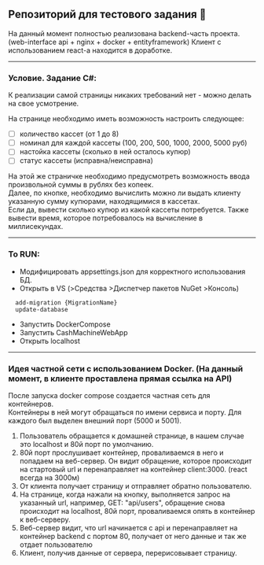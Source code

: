 ## Репозиторий для тестового задания :hatching_chick:

На данный момент полностью реализована backend-часть проекта. (web-interface api + nginx + docker + entityframework)
Клиент с использованием react-а находится в доработке.
* * *
### Условие. Задание C#:

К реализации самой страницы никаких требований нет - можно делать на свое усмотрение.

На странице необходимо иметь возможность настроить следующее:
- [ ] количество кассет (от 1 до 8)
- [ ] номинал для каждой кассеты (100, 200, 500, 1000, 2000, 5000 руб)
- [ ] настойка кассеты (сколько в ней осталось купюр)
- [ ] статус кассеты (исправна/неисправна)

На этой же страничке необходимо предусмотреть возможность ввода произвольной суммы в рублях без копеек. \
Далее, по кнопке, необходимо вычислить можно ли выдать клиенту указанную сумму купюрами, находящимися в кассетах. \
Если да, вывести сколько купюр из какой кассеты потребуется. Также вывести время, которое потребовалось на вычисление в миллисекундах. 

* * *
### To RUN:
* Модифицировать appsettings.json для корректного использования БД.
* Открыть в VS (>Средства >Диспетчер пакетов NuGet >Консоль)
```  
  add-migration {MigrationName}
  update-database
```  
* Запустить DockerCompose
* Запустить CashMachineWebApp
* Открыть localhost

* * *
### Идея частной сети с использованием Docker. (На данный момент, в клиенте проставлена прямая ссылка на API)

После запуска docker compose создается частная сеть для контейнеров. \
Контейнеры в ней могут обращаться по имени сервиса и порту. Для каждого был выделен внешний порт (5000 и 5001). 
1. Пользователь обращается к домашней странице, в нашем случае это localhost и 80й порт по умолчанию.
2. 80й порт прослушивает контейнер, проваливаемся в него и попадаем на веб-сервер.
Он видит обращение, которое происходит на стартовый url и перенаправляет на контейнер client:3000. (react всегда на 3000м)
3. От клиента получает страницу и отправляет обратно пользователю.
4. На странице, когда нажали на кнопку, выполняется запрос на указанный url, например, GET: "api/users", 
обращение снова происходит на localhost, 80й порт, проваливаемся опять в контейнер к веб-серверу.
5. Веб-сервер видит, что url начинается с api и перенаправляет на контейнер backend с портом 80,
получает от него данные и так же отдает пользователю
6. Клиент, получив данные от сервера, перерисовывает страницу.
